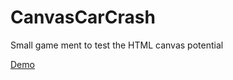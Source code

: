 # CanvasCarCrash

Small game ment to test the HTML canvas potential

[Demo](https://randoom.github.io/canvas-car-crash)
